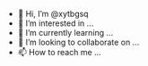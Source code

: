 - 👋 Hi, I’m @xytbgsq
- 👀 I’m interested in ...
- 🌱 I’m currently learning ...
- 💞️ I’m looking to collaborate on ...
- 📫 How to reach me ...

<!---
xytbgsq/xytbgsq is a ✨ special ✨ repository because its `README.md` (this file) appears on your GitHub profile.
You can click the Preview link to take a look at your changes.
--->
